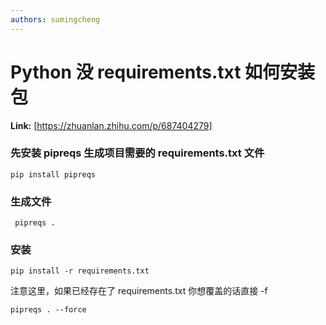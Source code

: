 ```yaml
---
authors: sumingcheng
---
```

# Python 没 requirements.txt 如何安装包



 **Link:** [https://zhuanlan.zhihu.com/p/687404279]

### 先安装 pipreqs 生成项目需要的 requirements.txt 文件  
```
pip install pipreqs 
```
### 生成文件  
```
 pipreqs .
```
### 安装  
```
pip install -r requirements.txt
```

注意这里，如果已经存在了 requirements.txt 你想覆盖的话直接 -f

```
pipreqs . --force
```
